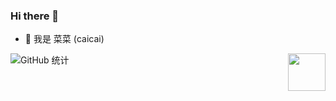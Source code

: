 ### Hi there 👋

<!--
**Joecaicai/Joecaicai** is a ✨ _special_ ✨ repository because its `README.md` (this file) appears on your GitHub profile.

Here are some ideas to get you started:

- 🔭 I’m currently working on ...
- 🌱 I’m currently learning ...
- 👯 I’m looking to collaborate on ...
- 🤔 I’m looking for help with ...
- 💬 Ask me about ...
- 📫 How to reach me: ...
- 😄 Pronouns: ...
- ⚡ Fun fact: ...
-->

- 👯 我是 菜菜 (caicai)

![GitHub 统计](https://github-readme-stats.vercel.app/api?username=Joecaicai&count_private=true&theme=algolia&locale=cn&include_all_commits=true&show_icons=true)
<img src="https://view.moezx.cc/images/2021/02/25/7217294a8cb992d37eceeb8f5a01d100.gif" height="60" align="right"/>

